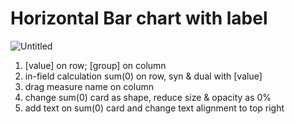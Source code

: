 # Horizontal Bar chart with label

![Untitled](Horizontal%20Bar%20chart%20with%20label%20f56ee2fded4e44c693db0d11f653cd7a/Untitled.png)

1. [value] on row; [group] on column
2. in-field calculation sum(0) on row, syn & dual with [value]
3. drag measure name on column
4. change sum(0) card as shape, reduce size & opacity as 0%
5. add text on sum(0) card and change text alignment to top right